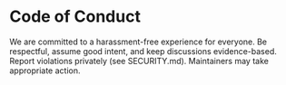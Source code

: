 # Code of Conduct
We are committed to a harassment-free experience for everyone. Be respectful, assume good intent, and keep discussions evidence-based. Report violations privately (see SECURITY.md). Maintainers may take appropriate action.

